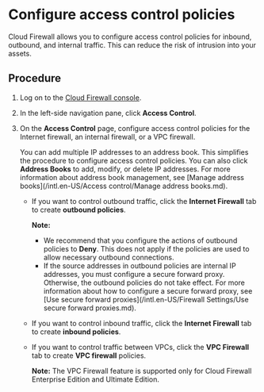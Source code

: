 # Configure access control policies

Cloud Firewall allows you to configure access control policies for inbound, outbound, and internal traffic. This can reduce the risk of intrusion into your assets.

## Procedure

1.  Log on to the [Cloud Firewall console](https://yundun.console.aliyun.com/?p=cfwnext).
2.  In the left-side navigation pane, click **Access Control**.
3.  On the **Access Control** page, configure access control policies for the Internet firewall, an internal firewall, or a VPC firewall.

    You can add multiple IP addresses to an address book. This simplifies the procedure to configure access control policies. You can also click **Address Books** to add, modify, or delete IP addresses. For more information about address book management, see [Manage address books](/intl.en-US/Access control/Manage address books.md).

    -   If you want to control outbound traffic, click the **Internet Firewall** tab to create **outbound policies**.

        **Note:**

        -   We recommend that you configure the actions of outbound policies to **Deny**. This does not apply if the policies are used to allow necessary outbound connections.
        -   If the source addresses in outbound policies are internal IP addresses, you must configure a secure forward proxy. Otherwise, the outbound policies do not take effect. For more information about how to configure a secure forward proxy, see [Use secure forward proxies](/intl.en-US/Firewall Settings/Use secure forward proxies.md).
    -   If you want to control inbound traffic, click the **Internet Firewall** tab to create **inbound policies**.
    -   If you want to control traffic between VPCs, click the **VPC Firewall** tab to create **VPC firewall** policies.

        **Note:** The VPC Firewall feature is supported only for Cloud Firewall Enterprise Edition and Ultimate Edition.


